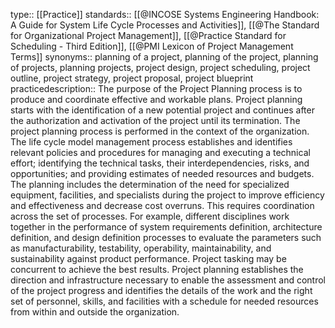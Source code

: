 type:: [[Practice]]
standards:: [[@INCOSE Systems Engineering Handbook: A Guide for System Life Cycle Processes and Activities]], [[@The Standard for Organizational Project Management]], [[@Practice Standard for Scheduling - Third Edition]], [[@PMI Lexicon of Project Management Terms]]
synonyms:: planning of a project, planning of the project, planning of projects, planning projects, project design, project scheduling, project outline, project strategy, project proposal, project blueprint
practicedescription:: The purpose of the Project Planning process is to produce and coordinate effective and workable plans. Project planning starts with the identification of a new potential project and continues after the authorization and activation of the project until its termination. The project planning process is performed in the context of the organization. The life cycle model management process establishes and identifies relevant policies and procedures for managing and executing a technical effort; identifying the technical tasks, their interdependencies, risks, and opportunities; and providing estimates of needed resources and budgets. The planning includes the determination of the need for specialized equipment, facilities, and specialists during the project to improve efficiency and effectiveness and decrease cost overruns. This requires coordination across the set of processes. For example, different disciplines work together in the performance of system requirements definition, architecture definition, and design definition processes to evaluate the parameters such as manufacturability, testability, operability, maintainability, and sustainability against product performance. Project tasking may be concurrent to achieve the best results. Project planning establishes the direction and infrastructure necessary to enable the assessment and control of the project progress and identifies the details of the work and the right set of personnel, skills, and facilities with a schedule for needed resources from within and outside the organization.
